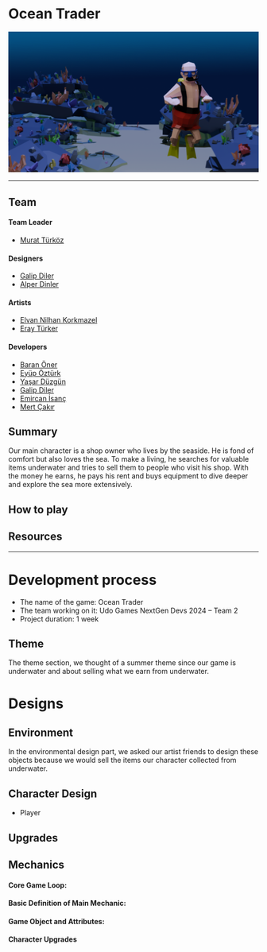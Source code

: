 # Ocean Trader


<img src="Readme images/backround.png">

---

## Team
#### Team Leader
* [Murat Türköz](https://www.linkedin.com/in/muratturkoz/)

#### Designers
* [Galip Diler](https://www.linkedin.com/in/galip-diler-01546b244/)
* [Alper Dinler](https://www.linkedin.com/in/alperdinler/)

#### Artists
* [Elvan Nilhan Korkmazel](https://www.linkedin.com/in/elvannilhankorkmazel/)
* [Eray Türker](https://www.linkedin.com/in/eray-türker-a731b8259/)

#### Developers
* [Baran Öner](https://www.linkedin.com/in/baran-öner-2a4a62157/)
* [Eyüp Öztürk](https://www.linkedin.com/in/eyupozturk04/)
* [Yaşar Düzgün](https://www.linkedin.com/in/yaşar-düzgün-72660726b)
* [Galip Diler](https://www.linkedin.com/in/galip-diler-01546b244/)
* [Emircan İsanç](https://www.linkedin.com/in/emircan-isanc/)
* [Mert Çakır](https://www.linkedin.com/in/mert-cakir0)


## Summary
Our main character is a shop owner who lives by the seaside. He is fond of comfort but also loves the sea. To make a living, he searches for valuable items underwater and tries to sell them to people who visit his shop. With the money he earns, he pays his rent and buys equipment to dive deeper and explore the sea more extensively.

## How to play


## Resources


---

# Development process

* The name of the game: Ocean Trader
* The team working on it: Udo Games NextGen Devs 2024 – Team 2
* Project duration: 1 week



## Theme

The theme section, we thought of a summer theme since our game is underwater and about selling what we earn from underwater.



# Designs

## Environment
In the environmental design part, we asked our artist friends to design these objects because we would sell the items our character collected from underwater.



## Character Design
- Player




## Upgrades



## Mechanics



#### Core Game Loop:


#### Basic Definition of Main Mechanic: 


#### Game Object and Attributes: 



#### Character Upgrades



